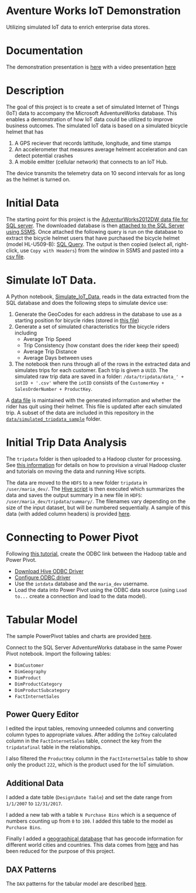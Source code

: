 # Aventure Works IoT Demonstration

Utilizing simulated IoT data to enrich enterprise data stores.

# Documentation

The demonstration presentation is [here](/docs/AW_IoT_Data_Insights_Demo.pptx) with a video presentation [here](https://youtu.be/zPx1lYUaAwk)

# Description

The goal of this project is to create a set of simulated Internet of Things (IoT) data to accompany the Microsoft AdventureWorks database. This enables a demonstration of how IoT data could be utilized to improve business outcomes. The simulated IoT data is based on a simulated bicycle helmet that has
1. A GPS reciever that records lattitude, longitude, and time stamps
2. An accelerometer that measures average helment acceleration and can detect potential crashes
3. A mobile emitter (cellular network) that connects to an IoT Hub. 

The device transmits the telemetry data on 10 second intervals for as long as the helmet is turned on. 

# Initial Data

The starting point for this project is the [AdventurWorks2012DW data file for SQL server](https://msftdbprodsamples.codeplex.com/releases/view/55330). The downloaded database is then [attached to the SQL Server using SSMS](https://docs.microsoft.com/en-us/sql/relational-databases/databases/attach-a-database). Once attached the following query is run on the database to extract the bicycle helmet users that have purchased the bicycle helmet (model HL-U509-B): [SQL Query](/src/AW_customerQuery.sql). The output is then copied (select all, right-click, use `Copy with Headers`) from the window in SSMS and pasted into a [csv file](/data/AW_helmet_customerData.csv).

# Simulate IoT Data.

A Python notebook, [Simulate_IoT_Data](/src/Simulate_IoT_Data.ipynb), reads in the data extracted from the SQL database and does the following steps to simulate device use:
1. Generate the GeoCodes for each address in the database to use as a starting position for bicycle rides (stored in [this file](/data/GeoCodeLocations.csv))
2. Generate a set of simulated characteristics for the bicycle riders including
    * Average Trip Speed
    * Trip Consistency (how constant does the rider keep their speed)
    * Average Trip Distance
    * Average Days between uses
3. The notebook then runs through all of the rows in the extracted data and simulates trips for each customer. Each trip is given a `UUID`. The simulated raw trip data are saved in a folder: `/data/tripdata/data_' + iotID + '.csv'` where the `iotID` consists of the `CustomerKey + SalesOrderNumber + ProductKey`.

A [data file](/data/updatedCustomerDatabase.csv) is maintained with the generated information and whether the rider has quit using their helmet. This file is updated after each simulated trip. A subset of the data are included in this repository in the [`data/simulated_tripdata_sample`](/data/simulated_tripdata_sample) folder.

# Initial Trip Data Analysis

The `tripdata` folder is then uploaded to a Hadoop cluster for processing. See [this information](https://hortonworks.com/products/sandbox/) for details on how to provision a virual Hadoop cluster and tutorials on moving the data and running Hive scripts.

The data are moved to the `HDFS` to a new folder `tripdata` in `/user/maria_dev/`. The [Hive script](/src/aggregate_trip_data.hive) is then executed which summarizes the data and saves the output summary in a new file in `HDFS`: `/user/maria_dev/tripdata/summary/`. The filenames vary depending on the size of the input dataset, but will be numbered sequentially. A sample of this data (with added column headers) is provided [here](/data/tripdata_hive_sample.csv).

# Connecting to Power Pivot

Following [this tutorial](https://ayadshammout.com/2013/05/27/import-hadoop-data-into-sql-bi-semantic-model-tabular/), create the ODBC link between the Hadoop table and Power Pivot. 
* [Download Hive ODBC Driver](https://hortonworks.com/downloads/)
* [Configure ODBC driver](http://hortonworks.com/wp-content/uploads/2015/10/Hortonworks-Hive-ODBC-Driver-User-Guide.pdf)
* Use the `iotdata` database and the `maria_dev` username.
* Load the data into Power Pivot using the ODBC data source (using `Load to...` create a connection and load to the data model).


# Tabular Model

The sample PowerPivot tables and charts are provided [here](/src/TabularModel.xlsx).

Connect to the SQL Server AdventureWorks database in the same Power Pivot notebook. Import the following tables:
* `DimCustomer`
* `DimGeography`
* `DimProduct`
* `DimProductCategory`
* `DimProductSubcategory`
* `FactInternetSales`

## Power Query Editor

I edited the input tables, removing unneeded columns and converting column types to appropriate values. After adding the `IoTKey` calculated column in the `FactInternetSales` table, connect the key from the `tripdatafinal` table in the relationships.

I also filtered the `ProductKey` column in the `FactInternetSales` table to show only the product `222`, which is the product used for the IoT simulation.

## Additional Data

I added a date table (`Design\Date Table`) and set the date range from `1/1/2007` to `12/31/2017`.

I added a new tab with a table `N Purchase Bins` which is a sequence of numbers counting up from `0` to `100`. I added this table to the model as `Purchase Bins`.

Finally I added a [geographical database](\data\worldcitiespop.txt) that has geocode information for different world cities and countries. This data comes from [here](https://www.maxmind.com/en/free-world-cities-database) and has been reduced for the purpose of this project.

## DAX Patterns

The `DAX` patterns for the tabular model are described [here](/src/TabularModelDAX.md).


